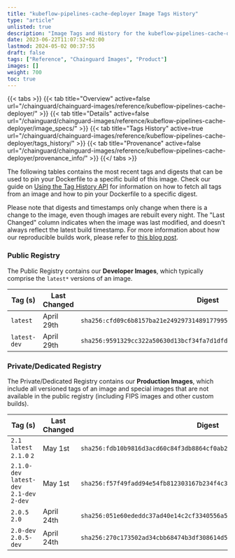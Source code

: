 ```yaml
---
title: "kubeflow-pipelines-cache-deployer Image Tags History"
type: "article"
unlisted: true
description: "Image Tags and History for the kubeflow-pipelines-cache-deployer Chainguard Image"
date: 2023-06-22T11:07:52+02:00
lastmod: 2024-05-02 00:37:55
draft: false
tags: ["Reference", "Chainguard Images", "Product"]
images: []
weight: 700
toc: true
---
```


{{< tabs >}}
{{< tab title="Overview" active=false url="/chainguard/chainguard-images/reference/kubeflow-pipelines-cache-deployer/" >}}
{{< tab title="Details" active=false url="/chainguard/chainguard-images/reference/kubeflow-pipelines-cache-deployer/image_specs/" >}}
{{< tab title="Tags History" active=true url="/chainguard/chainguard-images/reference/kubeflow-pipelines-cache-deployer/tags_history/" >}}
{{< tab title="Provenance" active=false url="/chainguard/chainguard-images/reference/kubeflow-pipelines-cache-deployer/provenance_info/" >}}
{{</ tabs >}}

The following tables contains the most recent tags and digests that can be used to pin your Dockerfile to a specific build of this image. Check our guide on [Using the Tag History API](/chainguard/chainguard-images/using-the-tag-history-api/) for information on how to fetch all tags from an image and how to pin your Dockerfile to a specific digest.

Please note that digests and timestamps only change when there is a change to the image, even though images are rebuilt every night. The "Last Changed" column indicates when the image was last modified, and doesn't always reflect the latest build timestamp. For more information about how our reproducible builds work, please refer to [this blog post](https://www.chainguard.dev/unchained/reproducing-chainguards-reproducible-image-builds).

### Public Registry
The Public Registry contains our **Developer Images**, which typically comprise the `latest*` versions of an image.

| Tag (s)       | Last Changed | Digest                                                                    |
|---------------|--------------|---------------------------------------------------------------------------|
|  `latest`     | April 29th   | `sha256:cfd09c6b8157ba21e249297314891779957b45476d5c4316dc747bedc105586f` |
|  `latest-dev` | April 29th   | `sha256:9591329cc322a50630d13bcf34fa7d1dfde4dc43f3c0bd821a78cf8f0b39180f` |


### Private/Dedicated Registry
The Private/Dedicated Registry contains our **Production Images**, which include all versioned tags of an image and special images that are not available in the public registry (including FIPS images and other custom builds).

| Tag (s)                                     | Last Changed | Digest                                                                    |
|---------------------------------------------|--------------|---------------------------------------------------------------------------|
|  `2.1` `latest` `2.1.0` `2`                 | May 1st      | `sha256:fdb10b9816d3acd60c84f3db8864cf0ab2b42baa42b505206747e548f0b6dd70` |
|  `2.1.0-dev` `latest-dev` `2.1-dev` `2-dev` | May 1st      | `sha256:f57f49fadd94e54fb812303167b234f4c32607fed501786a8d621213595922a8` |
|  `2.0.5` `2.0`                              | April 24th   | `sha256:051e60ededdc37ad40e14c2cf3340556a5a006a8dce940ba3cea9a4ac58e15dd` |
|  `2.0-dev` `2.0.5-dev`                      | April 24th   | `sha256:270c173502ad34cbb68474b3df308614d5987050db81b31ddcdccf7cb4b7a0ac` |

